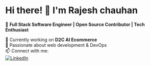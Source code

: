 # Hi there! 👋 I'm Rajesh chauhan

🚀 **Full Stack Software Engineer | Open Source Contributor | Tech Enthusiast**  

🌱 Currently working on **D2C AI Ecommerce**  
🔹 Passionate about web development & DevOps  
📫 Connect with me:  
[![LinkedIn](https://img.shields.io/badge/LinkedIn-blue?style=flat&logo=linkedin)](https://www.linkedin.com/in/rajesh-chauhan-bb971711a)

